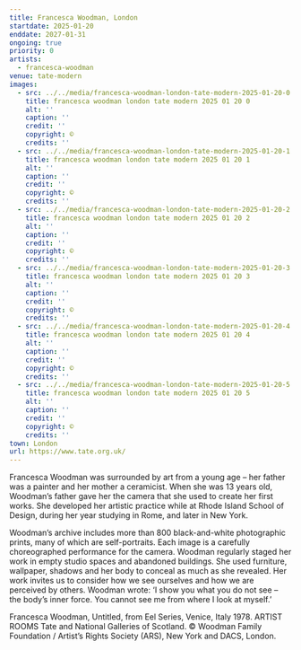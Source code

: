 ```yaml
---
title: Francesca Woodman, London
startdate: 2025-01-20
enddate: 2027-01-31
ongoing: true
priority: 0
artists:
  - francesca-woodman
venue: tate-modern
images:
  - src: ../../media/francesca-woodman-london-tate-modern-2025-01-20-0.webp
    title: francesca woodman london tate modern 2025 01 20 0
    alt: ''
    caption: ''
    credit: ''
    copyright: ©
    credits: ''
  - src: ../../media/francesca-woodman-london-tate-modern-2025-01-20-1.webp
    title: francesca woodman london tate modern 2025 01 20 1
    alt: ''
    caption: ''
    credit: ''
    copyright: ©
    credits: ''
  - src: ../../media/francesca-woodman-london-tate-modern-2025-01-20-2.webp
    title: francesca woodman london tate modern 2025 01 20 2
    alt: ''
    caption: ''
    credit: ''
    copyright: ©
    credits: ''
  - src: ../../media/francesca-woodman-london-tate-modern-2025-01-20-3.webp
    title: francesca woodman london tate modern 2025 01 20 3
    alt: ''
    caption: ''
    credit: ''
    copyright: ©
    credits: ''
  - src: ../../media/francesca-woodman-london-tate-modern-2025-01-20-4.webp
    title: francesca woodman london tate modern 2025 01 20 4
    alt: ''
    caption: ''
    credit: ''
    copyright: ©
    credits: ''
  - src: ../../media/francesca-woodman-london-tate-modern-2025-01-20-5.webp
    title: francesca woodman london tate modern 2025 01 20 5
    alt: ''
    caption: ''
    credit: ''
    copyright: ©
    credits: ''
town: London
url: https://www.tate.org.uk/
---
```

Francesca Woodman was surrounded by art from a young age – her father was a painter and her mother a ceramicist. When she was 13 years old, Woodman’s father gave her the camera that she used to create her first works. She developed her artistic practice while at Rhode Island School of Design, during her year studying in Rome, and later in New York.

Woodman’s archive includes more than 800 black-and-white photographic prints, many of which are self-portraits. Each image is a carefully choreographed performance for the camera. Woodman regularly staged her work in empty studio spaces and abandoned buildings. She used furniture, wallpaper, shadows and her body to conceal as much as she revealed. Her work invites us to consider how we see ourselves and how we are perceived by others. Woodman wrote: ‘I show you what you do not see – the body’s inner force. You cannot see me from where I look at myself.’

Francesca Woodman, Untitled, from Eel Series, Venice, Italy 1978. ARTIST ROOMS Tate and National Galleries of Scotland. © Woodman Family Foundation / Artist’s Rights Society (ARS), New York and DACS, London.
